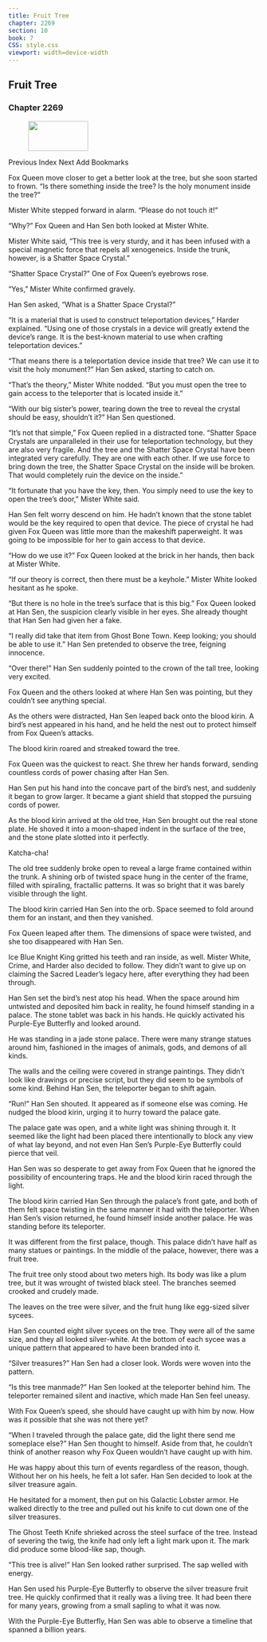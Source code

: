 ```yaml
---
title: Fruit Tree
chapter: 2269
section: 10
book: 7
CSS: style.css
viewport: width=device-width
---
```


## Fruit Tree

### Chapter 2269

<figure>
	<img src="../Images/gem.gif" alt="" id="gem" width="120" height="60" />
</figure>

Previous Index Next Add Bookmarks

Fox Queen move closer to get a better look at the tree, but she soon started to frown. “Is there something inside the tree? Is the holy monument inside the tree?”

Mister White stepped forward in alarm. “Please do not touch it!”

“Why?” Fox Queen and Han Sen both looked at Mister White.

Mister White said, “This tree is very sturdy, and it has been infused with a special magnetic force that repels all xenogeneics. Inside the trunk, however, is a Shatter Space Crystal.”

“Shatter Space Crystal?” One of Fox Queen’s eyebrows rose.

“Yes,” Mister White confirmed gravely.

Han Sen asked, “What is a Shatter Space Crystal?”

“It is a material that is used to construct teleportation devices,” Harder explained. “Using one of those crystals in a device will greatly extend the device’s range. It is the best-known material to use when crafting teleportation devices.”

“That means there is a teleportation device inside that tree? We can use it to visit the holy monument?” Han Sen asked, starting to catch on.

“That’s the theory,” Mister White nodded. “But you must open the tree to gain access to the teleporter that is located inside it.”

“With our big sister’s power, tearing down the tree to reveal the crystal should be easy, shouldn’t it?” Han Sen questioned.

“It’s not that simple,” Fox Queen replied in a distracted tone. “Shatter Space Crystals are unparalleled in their use for teleportation technology, but they are also very fragile. And the tree and the Shatter Space Crystal have been integrated very carefully. They are one with each other. If we use force to bring down the tree, the Shatter Space Crystal on the inside will be broken. That would completely ruin the device on the inside.”

“It fortunate that you have the key, then. You simply need to use the key to open the tree’s door,” Mister White said.

Han Sen felt worry descend on him. He hadn’t known that the stone tablet would be the key required to open that device. The piece of crystal he had given Fox Queen was little more than the makeshift paperweight. It was going to be impossible for her to gain access to that device.

“How do we use it?” Fox Queen looked at the brick in her hands, then back at Mister White.

“If our theory is correct, then there must be a keyhole.” Mister White looked hesitant as he spoke.

“But there is no hole in the tree’s surface that is this big.” Fox Queen looked at Han Sen, the suspicion clearly visible in her eyes. She already thought that Han Sen had given her a fake.

“I really did take that item from Ghost Bone Town. Keep looking; you should be able to use it.” Han Sen pretended to observe the tree, feigning innocence.

“Over there!” Han Sen suddenly pointed to the crown of the tall tree, looking very excited.

Fox Queen and the others looked at where Han Sen was pointing, but they couldn’t see anything special.

As the others were distracted, Han Sen leaped back onto the blood kirin. A bird’s nest appeared in his hand, and he held the nest out to protect himself from Fox Queen’s attacks.

The blood kirin roared and streaked toward the tree.

Fox Queen was the quickest to react. She threw her hands forward, sending countless cords of power chasing after Han Sen.

Han Sen put his hand into the concave part of the bird’s nest, and suddenly it began to grow larger. It became a giant shield that stopped the pursuing cords of power.

As the blood kirin arrived at the old tree, Han Sen brought out the real stone plate. He shoved it into a moon-shaped indent in the surface of the tree, and the stone plate slotted into it perfectly.

Katcha-cha!

The old tree suddenly broke open to reveal a large frame contained within the trunk. A shining orb of twisted space hung in the center of the frame, filled with spiraling, fractallic patterns. It was so bright that it was barely visible through the light.

The blood kirin carried Han Sen into the orb. Space seemed to fold around them for an instant, and then they vanished.

Fox Queen leaped after them. The dimensions of space were twisted, and she too disappeared with Han Sen.

Ice Blue Knight King gritted his teeth and ran inside, as well. Mister White, Crime, and Harder also decided to follow. They didn’t want to give up on claiming the Sacred Leader’s legacy here, after everything they had been through.

Han Sen set the bird’s nest atop his head. When the space around him untwisted and deposited him back in reality, he found himself standing in a palace. The stone tablet was back in his hands. He quickly activated his Purple-Eye Butterfly and looked around.

He was standing in a jade stone palace. There were many strange statues around him, fashioned in the images of animals, gods, and demons of all kinds.

The walls and the ceiling were covered in strange paintings. They didn’t look like drawings or precise script, but they did seem to be symbols of some kind. Behind Han Sen, the teleporter began to shift again.

“Run!” Han Sen shouted. It appeared as if someone else was coming. He nudged the blood kirin, urging it to hurry toward the palace gate.

The palace gate was open, and a white light was shining through it. It seemed like the light had been placed there intentionally to block any view of what lay beyond, and not even Han Sen’s Purple-Eye Butterfly could pierce that veil.

Han Sen was so desperate to get away from Fox Queen that he ignored the possibility of encountering traps. He and the blood kirin raced through the light.

The blood kirin carried Han Sen through the palace’s front gate, and both of them felt space twisting in the same manner it had with the teleporter. When Han Sen’s vision returned, he found himself inside another palace. He was standing before its teleporter.

It was different from the first palace, though. This palace didn’t have half as many statues or paintings. In the middle of the palace, however, there was a fruit tree.

The fruit tree only stood about two meters high. Its body was like a plum tree, but it was wrought of twisted black steel. The branches seemed crooked and crudely made.

The leaves on the tree were silver, and the fruit hung like egg-sized silver sycees.

Han Sen counted eight silver sycees on the tree. They were all of the same size, and they all looked silver-white. At the bottom of each sycee was a unique pattern that appeared to have been branded into it.

“Silver treasures?” Han Sen had a closer look. Words were woven into the pattern.

“Is this tree manmade?” Han Sen looked at the teleporter behind him. The teleporter remained silent and inactive, which made Han Sen feel uneasy.

With Fox Queen’s speed, she should have caught up with him by now. How was it possible that she was not there yet?

“When I traveled through the palace gate, did the light there send me someplace else?” Han Sen thought to himself. Aside from that, he couldn’t think of another reason why Fox Queen wouldn’t have caught up with him.

He was happy about this turn of events regardless of the reason, though. Without her on his heels, he felt a lot safer. Han Sen decided to look at the silver treasure again.

He hesitated for a moment, then put on his Galactic Lobster armor. He walked directly to the tree and pulled out his knife to cut down one of the silver treasures.

The Ghost Teeth Knife shrieked across the steel surface of the tree. Instead of severing the twig, the knife had only left a light mark upon it. The mark did produce some blood-like sap, though.

“This tree is alive!” Han Sen looked rather surprised. The sap welled with energy.

Han Sen used his Purple-Eye Butterfly to observe the silver treasure fruit tree. He quickly confirmed that it really was a living tree. It had been there for many years, growing from a small sapling to what it was now.

With the Purple-Eye Butterfly, Han Sen was able to observe a timeline that spanned a billion years.